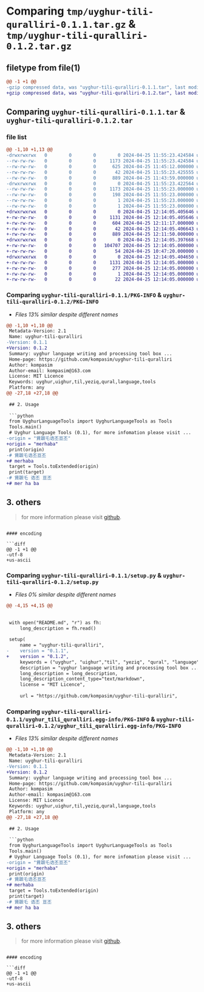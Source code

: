 # Comparing `tmp/uyghur-tili-quralliri-0.1.1.tar.gz` & `tmp/uyghur-tili-quralliri-0.1.2.tar.gz`

## filetype from file(1)

```diff
@@ -1 +1 @@
-gzip compressed data, was "uyghur-tili-quralliri-0.1.1.tar", last modified: Thu Apr 25 11:55:23 2024, max compression
+gzip compressed data, was "uyghur-tili-quralliri-0.1.2.tar", last modified: Thu Apr 25 12:14:05 2024, max compression
```

## Comparing `uyghur-tili-quralliri-0.1.1.tar` & `uyghur-tili-quralliri-0.1.2.tar`

### file list

```diff
@@ -1,10 +1,13 @@
-drwxrwxrwx   0        0        0        0 2024-04-25 11:55:23.424584 uyghur-tili-quralliri-0.1.1/
--rw-rw-rw-   0        0        0     1173 2024-04-25 11:55:23.424584 uyghur-tili-quralliri-0.1.1/PKG-INFO
--rw-rw-rw-   0        0        0      625 2024-04-25 11:45:12.000000 uyghur-tili-quralliri-0.1.1/README.md
--rw-rw-rw-   0        0        0       42 2024-04-25 11:55:23.425555 uyghur-tili-quralliri-0.1.1/setup.cfg
--rw-rw-rw-   0        0        0      889 2024-04-25 11:43:59.000000 uyghur-tili-quralliri-0.1.1/setup.py
-drwxrwxrwx   0        0        0        0 2024-04-25 11:55:23.422564 uyghur-tili-quralliri-0.1.1/uyghur_tili_quralliri.egg-info/
--rw-rw-rw-   0        0        0     1173 2024-04-25 11:55:23.000000 uyghur-tili-quralliri-0.1.1/uyghur_tili_quralliri.egg-info/PKG-INFO
--rw-rw-rw-   0        0        0      198 2024-04-25 11:55:23.000000 uyghur-tili-quralliri-0.1.1/uyghur_tili_quralliri.egg-info/SOURCES.txt
--rw-rw-rw-   0        0        0        1 2024-04-25 11:55:23.000000 uyghur-tili-quralliri-0.1.1/uyghur_tili_quralliri.egg-info/dependency_links.txt
--rw-rw-rw-   0        0        0        1 2024-04-25 11:55:23.000000 uyghur-tili-quralliri-0.1.1/uyghur_tili_quralliri.egg-info/top_level.txt
+drwxrwxrwx   0        0        0        0 2024-04-25 12:14:05.405646 uyghur-tili-quralliri-0.1.2/
+-rw-rw-rw-   0        0        0     1131 2024-04-25 12:14:05.405646 uyghur-tili-quralliri-0.1.2/PKG-INFO
+-rw-rw-rw-   0        0        0      604 2024-04-25 12:11:17.000000 uyghur-tili-quralliri-0.1.2/README.md
+-rw-rw-rw-   0        0        0       42 2024-04-25 12:14:05.406643 uyghur-tili-quralliri-0.1.2/setup.cfg
+-rw-rw-rw-   0        0        0      889 2024-04-25 12:11:50.000000 uyghur-tili-quralliri-0.1.2/setup.py
+drwxrwxrwx   0        0        0        0 2024-04-25 12:14:05.397668 uyghur-tili-quralliri-0.1.2/uyghur_language_tools/
+-rw-rw-rw-   0        0        0   104707 2024-04-25 12:14:05.000000 uyghur-tili-quralliri-0.1.2/uyghur_language_tools/UyghurLanguageTools.py
+-rw-rw-rw-   0        0        0       54 2024-04-25 10:47:20.000000 uyghur-tili-quralliri-0.1.2/uyghur_language_tools/__init__.py
+drwxrwxrwx   0        0        0        0 2024-04-25 12:14:05.404650 uyghur-tili-quralliri-0.1.2/uyghur_tili_quralliri.egg-info/
+-rw-rw-rw-   0        0        0     1131 2024-04-25 12:14:05.000000 uyghur-tili-quralliri-0.1.2/uyghur_tili_quralliri.egg-info/PKG-INFO
+-rw-rw-rw-   0        0        0      277 2024-04-25 12:14:05.000000 uyghur-tili-quralliri-0.1.2/uyghur_tili_quralliri.egg-info/SOURCES.txt
+-rw-rw-rw-   0        0        0        1 2024-04-25 12:14:05.000000 uyghur-tili-quralliri-0.1.2/uyghur_tili_quralliri.egg-info/dependency_links.txt
+-rw-rw-rw-   0        0        0       22 2024-04-25 12:14:05.000000 uyghur-tili-quralliri-0.1.2/uyghur_tili_quralliri.egg-info/top_level.txt
```

### Comparing `uyghur-tili-quralliri-0.1.1/PKG-INFO` & `uyghur-tili-quralliri-0.1.2/PKG-INFO`

 * *Files 13% similar despite different names*

```diff
@@ -1,10 +1,10 @@
 Metadata-Version: 2.1
 Name: uyghur-tili-quralliri
-Version: 0.1.1
+Version: 0.1.2
 Summary: uyghur language writing and processing tool box ...
 Home-page: https://github.com/kompasim/uyghur-tili-quralliri
 Author: kompasim
 Author-email: kompasim@163.com
 License: MIT Licence
 Keywords: uyghur,uighur,til,yeziq,qural,language,tools
 Platform: any
@@ -27,18 +27,18 @@
 
 ## 2. Usage
 
 ```python
 from UyghurLanguageTools import UyghurLanguageTools as Tools
 Tools.main()
 # Uyghur Language Tools (0.1), for more infomation please visit ...
-origin = "賲蹠乇诰丕亘丕"
+origin = "merhaba"
 print(origin)
-# 賲蹠乇诰丕亘丕
+# merhaba
 target = Tools.toExtended(origin)
 print(target)
-# 賲蹠乇 诰丕 亘丕
+# mer ha ba
 ```
 
 ## 3. others
 
 > for more information please visit [github](https://github.com/kompasim/uyghur-tili-quralliri).
```

#### encoding

```diff
@@ -1 +1 @@
-utf-8
+us-ascii
```

### Comparing `uyghur-tili-quralliri-0.1.1/setup.py` & `uyghur-tili-quralliri-0.1.2/setup.py`

 * *Files 0% similar despite different names*

```diff
@@ -4,15 +4,15 @@
 
 
 with open("README.md", "r") as fh:
     long_description = fh.read()
 
 setup(
     name = "uyghur-tili-quralliri",
-    version = "0.1.1",
+    version = "0.1.2",
     keywords = ("uyghur", "uighur","til", "yeziq", "qural", "language", "tools"),
     description = "uyghur language writing and processing tool box ...",
     long_description = long_description,
     long_description_content_type="text/markdown",
     license = "MIT Licence",
 
     url = "https://github.com/kompasim/uyghur-tili-quralliri",
```

### Comparing `uyghur-tili-quralliri-0.1.1/uyghur_tili_quralliri.egg-info/PKG-INFO` & `uyghur-tili-quralliri-0.1.2/uyghur_tili_quralliri.egg-info/PKG-INFO`

 * *Files 13% similar despite different names*

```diff
@@ -1,10 +1,10 @@
 Metadata-Version: 2.1
 Name: uyghur-tili-quralliri
-Version: 0.1.1
+Version: 0.1.2
 Summary: uyghur language writing and processing tool box ...
 Home-page: https://github.com/kompasim/uyghur-tili-quralliri
 Author: kompasim
 Author-email: kompasim@163.com
 License: MIT Licence
 Keywords: uyghur,uighur,til,yeziq,qural,language,tools
 Platform: any
@@ -27,18 +27,18 @@
 
 ## 2. Usage
 
 ```python
 from UyghurLanguageTools import UyghurLanguageTools as Tools
 Tools.main()
 # Uyghur Language Tools (0.1), for more infomation please visit ...
-origin = "賲蹠乇诰丕亘丕"
+origin = "merhaba"
 print(origin)
-# 賲蹠乇诰丕亘丕
+# merhaba
 target = Tools.toExtended(origin)
 print(target)
-# 賲蹠乇 诰丕 亘丕
+# mer ha ba
 ```
 
 ## 3. others
 
 > for more information please visit [github](https://github.com/kompasim/uyghur-tili-quralliri).
```

#### encoding

```diff
@@ -1 +1 @@
-utf-8
+us-ascii
```

